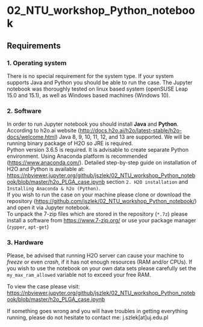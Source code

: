 # 02_NTU_workshop_Python_notebook
## Requirements
 ### 1. Operating system
 There is no special requirement for the system type. If your system supports Java and Python you should be able to run the case. The Jupyter notebook was thoroughly tested on linux based system (openSUSE Leap 15.0 and 15.1), as well as Windows based machines (Windows 10).
 ### 2. Software
 In order to run Jupyter notebook you should install __Java__ and __Python__.  
 According to h2o.ai website (http://docs.h2o.ai/h2o/latest-stable/h2o-docs/welcome.html) Java 8, 9, 10, 11, 12, and 13 are supported. We will be running  binary package of H2O so JRE is required.  
 Python version 3.6.5 is required. It is advisable to create separate Python environment. Using Anaconda platform is recommended (https://www.anaconda.com/). Detailed step-by-step guide on installation of H2O and Python is available at: https://nbviewer.jupyter.org/github/jszlek/02_NTU_workshop_Python_notebook/blob/master/h2o_PLGA_case.ipynb  section `2. H2O installation` and `Installing Anaconda & h2o (Python)`.  
 If you wish to run the case on your machine please clone or download the repository (https://github.com/jszlek/02_NTU_workshop_Python_notebook/) and open it via Jupyter notebook.  
 To unpack the 7-zip files which are stored in the repository (`*.7z`) please install a software from https://www.7-zip.org/ or use your package manager (`zypper`, `apt-get`)
 ### 3. Hardware
 Please, be advised that running H2O server can cause your machine to _freeze_ or even _crash_, if it has not enough resources (RAM and/or CPUs). If you wish to use the notebook on your own data sets please carefully set the `my_max_ram_allowed` variable not to exceed your free RAM.
 
To view the case please visit:
https://nbviewer.jupyter.org/github/jszlek/02_NTU_workshop_Python_notebook/blob/master/h2o_PLGA_case.ipynb  


If something goes wrong and you will have troubles in getting everything running, please do not hesitate to contact me: j.szlek[at]uj.edu.pl
